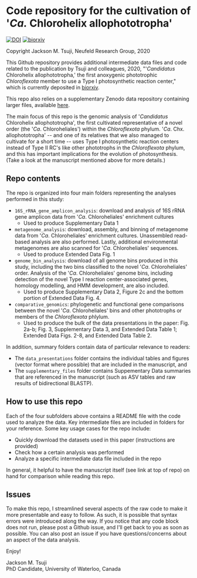 # Code repository for the cultivation of '_Ca._ Chlorohelix allophototropha'

[![DOI](https://zenodo.org/badge/273164101.svg)](https://zenodo.org/badge/latestdoi/273164101)
[![biorxiv](https://img.shields.io/badge/biorxiv-10.1101%2F2020.07.07.190934-green)](https://doi.org/10.1101/2020.07.07.190934)

Copyright Jackson M. Tsuji, Neufeld Research Group, 2020

This Github repository provides additional intermediate data files and code related to the publication by Tsuji and colleagues, 2020, 
"'_Candidatus_ Chlorohelix allophototropha,' the first anoxygenic phototrophic _Chloroflexota_ member to use a Type I photosynthetic 
reaction center," which is currently deposited in [biorxiv](https://doi.org/10.1101/2020.07.07.190934).

This repo also relies on a supplementary Zenodo data repository containing larger files, available [here](https://doi.org/10.5281/zenodo.3930110).

The main focus of this repo is the genomic analysis of '_Candidatus_ Chlorohelix allophototropha', the first cultivated representative of a novel 
order (the '_Ca_. Chloroheliales') within the _Chloroflexota_ phylum. '_Ca_. Chx. allophototropha' -- and one of its relatives that we also managed 
to cultivate for a short time -- uses Type I photosynthetic reaction centers instead of Type II RC's like other phototrophs in the _Chloroflexota_ 
phylum, and this has important implications for the evolution of photosynthesis. (Take a look at the manuscript mentioned above for more details.)

## Repo contents
The repo is organized into four main folders representing the analyses performed in this study:
- `16S_rRNA_gene_amplicon_analysis`: download and analysis of 16S rRNA gene amplicon data from '_Ca_. Chloroheliales' enrichment cultures
  - Used to produce Supplementary Data 1
- `metagenome_analysis`: download, assembly, and binning of metagenome data from '_Ca_. Chloroheliales' enrichment cultures. Unassembled 
read-based analysis are also performed. Lastly, additional environmental metagenomes are also scanned for '_Ca_. Chloroheliales' sequences.
  - Used to produce Extended Data Fig. 1
- `genome_bin_analysis`: download of all genome bins produced in this study, including the two bins classified to the novel '_Ca_. Chloroheliales' order. 
Analysis of the '_Ca_. Chloroheliales' genome bins, including detection of the novel Type I reaction center-associated genes, homology modelling, and 
HMM development, are also included.
  - Used to produce Supplementary Data 2, Figure 2c and the bottom portion of Extended Data Fig. 4.
- `comparative_genomics`: phylogenetic and functional gene comparisons between the novel '_Ca_. Chloroheliales' bins and other phototrophs or members 
of the _Chloroflexota_ phlylum.
  - Used to produce the bulk of the data presentations in the paper: Fig. 2a-b; Fig. 3, Supplementary Data 3, and Extended Data Table 1; Extended Data Figs. 2-8, and Extended Data Table 2.

In addition, summary folders contain data of particular relevance to readers:
- The `data_presentations` folder contains the individual tables and figures (vector format where possible) that are 
included in the manuscript, and
- The `supplementary_files` folder contains Suppementary Data summaries that are referenced in the manuscript (such as ASV tables and raw results of bidirectional BLASTP).

## How to use this repo
Each of the four subfolders above contains a README file with the code used to analyze the data. Key intermediate files are included in folders 
for your reference. Some key usage cases for the repo include:
- Quickly download the datasets used in this paper (instructions are provided)
- Check how a certain analysis was performed
- Analyze a specific intermediate data file included in the repo

In general, it helpful to have the manuscript itself (see link at top of repo) on hand for comparison while reading this repo.

## Issues
To make this repo, I streamlined several aspects of the raw code to make it more presentable and easy to follow. As such, it is possible that 
syntax errors were introduced along the way. If you notice that any code block does not run, please post a Github issue, and I'll get back to 
you as soon as possible. You can also post an issue if you have questions/concerns about an aspect of the data analysis.

Enjoy!

Jackson M. Tsuji  
PhD Candidate, University of Waterloo, Canada
